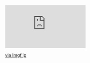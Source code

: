 <div style="width:260px;max-width:100%;"><div style="height:0;padding-bottom:53.85%;position:relative;"><iframe width="260" height="140" style="position:absolute;top:0;left:0;width:100%;height:100%;" frameBorder="0" src="https://imgflip.com/embed/5iomf5"></iframe></div><p><a href="https://imgflip.com/gif/5iomf5">via Imgflip</a></p></div>
